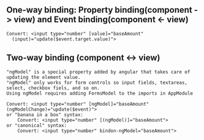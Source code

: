## One-way binding: Property binding(component -> view) and Event binding(component <- view)
    Convert: <input type="number" [value]="baseAmount" 
      (input)="update($event.target.value)"> 

## Two-way binding (component <-> view)
    "ngModel" is a special property added by angular that takes care of updating the element value.
    "ngModel" only works for form controls so input fields, textareas, select, checkbox fiels, and so on. 
    Using ngModel requires adding FormsModel to the imports in AppModule
    
    Convert: <input type="number" [ngModel]="baseAmount" (ngModelChange)="update($event)"> 
    or "banana in a box" syntax:
        Convert: <input type="number" [(ngModel)]="baseAmount"> 
    or "canonical" syntax:
        Convert: <input type="number" bindon-ngModel="baseAmount"> 